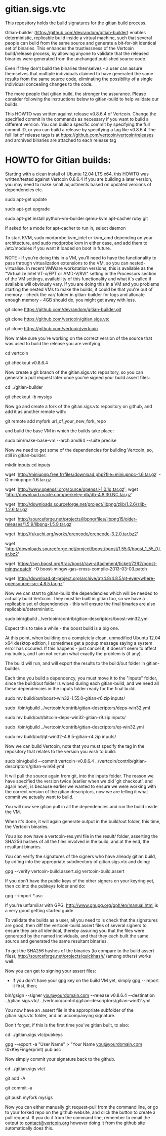 gitian.sigs.vtc
===============

This repository holds the build signatures for the gitian build process.

Gitian-builder (https://github.com/devrandom/gitian-builder) enables deterministic, replicable build inside a virtual machine,
such that several people can build from the same source and generate a bit-for-bit identical set of binaries. This enhances
the trustlessness of the Vertcoin build/release process, by allowing anyone to validate that the released binaries were
generated from the unchanged published source code. 

Even if they don't build the binaries themselves - a user can assure themselves that multiple individuals claimed to have 
generated the same results from the same source code, eliminating the possibility of a single individual concealing 
changes to the code.

The more people that gitian build, the stronger the assurance. Please consider following the instructions below to
gitian-build to help validate our builds.

This HOWTO was written against release v0.8.6.4 of Vertcoin. Change the specified commit in the commands as necessary
if you want to build a different version. You can build a specific commit by specifying the full commit ID, or you
can build a release by specifying a tag like v0.8.6.4 The full list of release tags is at 
https://github.com/vertcoin/vertcoin/releases and archived binaries are attached to each release tag


HOWTO for Gitian builds:
========================

Starting with a clean install of Ubuntu 12.04 LTS x64, this HOWTO was written/tested against Vertcoin 0.8.6.4 If you are 
building a later version, you may need to make small adjustments based on updated versions of dependencies etc.

sudo apt-get update

sudo apt-get upgrade

sudo apt-get install python-vm-builder qemu-kvm apt-cacher ruby git

If asked for a mode for apt-cacher to run in, select daemon

To start KVM, sudo modprobe kvm_intel or kvm_amd depending on your architecture, and sudo modprobe kvm in either case, 
and add them to /etc/modules if you want it loaded on boot in future. 

NOTE - if you're doing this in a VM, you'll need to have the functionality to pass through virtualization extensions to the VM, 
so you can nested-virtualise. In recent VMWare workstation versions, this is available as the "Virtualize Intel VT-x/EPT or AMD-V/RVI" 
setting in the Processors section of the VM settings, availability of this functionality and what it's called if available will 
obviously vary. If you are doing this in a VM and you problems starting the nested VMs to make the builds, it could be that you're out 
of memory - check the var/ folder in gitian-builder for logs and allocate enough memory - 4GB should do, you might get away with less.

git clone https://github.com/devrandom/gitian-builder.git

git clone https://github.com/vertcoin/gitian.sigs.vtc

git clone https://github.com/vertcoin/vertcoin

Now make sure you're working on the correct version of the source that was used to build the release you are verifying. 

cd vertcoin

git checkout v0.8.6.4

Now create a git branch of the gitian.sigs.vtc repository, so you can generate a pull request later once you've signed your 
build assert files:

cd ../gitian-builder

git checkout -b mysigs

Now go and create a fork of the gitian.sigs.vtc repository on github, and add it as another remote with:

git remote add myfork url_of_your_new_fork_repo

and build the base VM in which the builds take place:

sudo bin/make-base-vm --arch amd64 --suite precise

Now we need to get some of the dependencies for building Vertcoin, so, still in gitian-builder:

mkdir inputs
cd inputs

wget 'http://miniupnp.free.fr/files/download.php?file=miniupnpc-1.6.tar.gz' -O miniupnpc-1.6.tar.gz

wget 'http://www.openssl.org/source/openssl-1.0.1g.tar.gz'; wget 'http://download.oracle.com/berkeley-db/db-4.8.30.NC.tar.gz' 

wget 'http://downloads.sourceforge.net/project/libpng/zlib/1.2.6/zlib-1.2.6.tar.gz'

wget 'http://sourceforge.net/projects/libpng/files/libpng15/older-releases/1.5.9/libpng-1.5.9.tar.gz' 

wget 'http://fukuchi.org/works/qrencode/qrencode-3.2.0.tar.bz2'

wget 'http://downloads.sourceforge.net/project/boost/boost/1.55.0/boost_1_55_0.tar.bz2' 

wget 'https://svn.boost.org/trac/boost/raw-attachment/ticket/7262/boost-mingw.patch' -O boost-mingw-gas-cross-compile-2013-03-03.patch 

wget 'http://download.qt-project.org/archive/qt/4.8/4.8.5/qt-everywhere-opensource-src-4.8.5.tar.gz'

Now we can start to gitian-build the dependencies which will be needed to actually build Vertcoin. They must be built in gitian too, 
so we have a replicable set of dependencies - this will ensure the final binaries are also replicable/deterministic. 

sudo bin/gbuild ../vertcoin/contrib/gitian-descriptors/boost-win32.yml

Expect this to take a while - the boost build is a big one.

At this point, when building on a completely clean, unmodified Ubuntu 12.04 x64 desktop edition, I sometimes get a popup message 
saying a system error has occured. If this happens - just cancel it, it doesn't seem to affect my builds, and I am not certain what 
exactly the problem is (if any).

The build will run, and will export the results to the build/out folder in gitian-builder. 

Each time you build a dependency, you must move it to the "inputs" folder, since the build/out folder is wiped during each gitian-build, 
and we need all these dependencies in the inputs folder ready for the final build.

sudo mv build/out/boost-win32-1.55.0-gitian-r6.zip inputs/

sudo ./bin/gbuild ../vertcoin/contrib/gitian-descriptors/deps-win32.yml

sudo mv build/out/bitcoin-deps-win32-gitian-r9.zip inputs/

sudo ./bin/gbuild ../vertcoin/contrib/gitian-descriptors/qt-win32.yml

sudo mv build/out/qt-win32-4.8.5-gitian-r4.zip inputs/

Now we can build Vertcoin, note that you must specify the tag in the repository that relates to the version you wish to build:

sudo bin/gbuild --commit vertcoin=v0.8.6.4 ../vertcoin/contrib/gitian-descriptors/gitian-win64.yml

It will pull the source again from git, into the inputs folder. The reason we have specified the version twice (earlier when we 
did 'git checkout', and again now), is because earlier we wanted to ensure we were working with the correct version of the gitian 
descriptors, now we are telling it what commit we actually want to build. 

You will now see gitian pull in all the dependencies and run the build inside the VM.

When it's done, it will again generate output in the build/out folder, this time, the Vertcoin binaries. 	

You also now have a vertcoin-res.yml file in the result/ folder, asserting the SHA256 hashes of all the files involved in the build, 
and at the end, the resultant binaries.

You can verify the signatures of the signers who have already gitian build, by cd'ing into the appropriate subdirectory of 
gitian.sigs.vtc and doing:

gpg --verify vertcoin-build.assert.sig vertcoin-build.assert

If you don't have the public keys of the other signers on your keyring yet, then cd into the pubkeys folder and do:

gpg --import *.asc

If you're unfamiliar with GPG, http://www.gnupg.org/gph/en/manual.html is a very good getting started guide.

To validate the builds as a user, all you need to is check that the signatures are good, then diff the vertcoin-build.assert files 
of several signers to ensure they are all identical, thereby assuring you that the files were generated by the named individuals, 
and that they each built the same source and generated the same resultant binaries. 

To get the SHA256 hashes of the binaries (to compare to the build assert files), http://sourceforge.net/projects/quickhash/ 
(among others) works well.

Now you can get to signing your assert files:

- If you don't have your gpg key on the build VM yet, simply gpg --import it first, then;

bin/gsign --signer you@yourdomain.com --release v0.8.6.4 --destination ../gitian.sigs.vtc/ ../vertcoin/contrib/gitian-descriptors/gitian-win32.yml

You now have an .assert file in the appropriate subfolder of the gitian.sigs.vtc folder, and an accompanying signature.

Don't forget, if this is the first time you've gitian built, to also:

cd ../gitian.sigs.vtc/pubkeys

gpg --export -a "User Name" > "Your Name you@yourdomain.com (0xKeyFingerprint) pub.asc

Now simply commit your signature back to the github.

cd ../gitian.sigs.vtc/

git add -A

git commit -a

git push myfork mysigs

Now you can either manually git request-pull from the command line, or go to your forked repo on the github website, and
click the button to create a pull request. If you do it from the command line, remember to email the output to contact@vertcoin.org
however doing it from the github site automatically does this.
